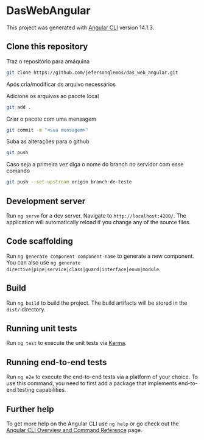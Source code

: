# DasWebAngular

This project was generated with [Angular CLI](https://github.com/angular/angular-cli) version 14.1.3.

## Clone this repository

Traz o repositório para amáquina

```bash
git clone https://github.com/jefersonqlemos/das_web_angular.git
```

Após cria/modificar ds arquivo necessários

Adicione os arquivos ao pacote local

```bash
git add .
```

Criar o pacote com uma mensagem

```bash
git commit -m "<sua mensagem>"
```

Suba as alterações para o github

```bash
git push
```

Caso seja a primeira vez diga o nome do branch no servidor com esse comando

```bash
git push --set-upstream origin branch-de-teste
```

## Development server

Run `ng serve` for a dev server. Navigate to `http://localhost:4200/`. The application will automatically reload if you change any of the source files.

## Code scaffolding

Run `ng generate component component-name` to generate a new component. You can also use `ng generate directive|pipe|service|class|guard|interface|enum|module`.

## Build

Run `ng build` to build the project. The build artifacts will be stored in the `dist/` directory.

## Running unit tests

Run `ng test` to execute the unit tests via [Karma](https://karma-runner.github.io).

## Running end-to-end tests

Run `ng e2e` to execute the end-to-end tests via a platform of your choice. To use this command, you need to first add a package that implements end-to-end testing capabilities.

## Further help

To get more help on the Angular CLI use `ng help` or go check out the [Angular CLI Overview and Command Reference](https://angular.io/cli) page.
